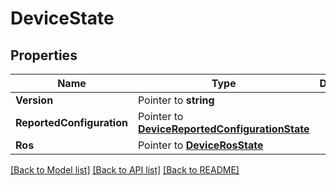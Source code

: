 # DeviceState

## Properties

Name | Type | Description | Notes
------------ | ------------- | ------------- | -------------
**Version** | Pointer to **string** |  | [optional] 
**ReportedConfiguration** | Pointer to [**DeviceReportedConfigurationState**](DeviceReportedConfigurationState.md) |  | [optional] 
**Ros** | Pointer to [**DeviceRosState**](DeviceRosState.md) |  | [optional] 

[[Back to Model list]](../README.md#documentation-for-models) [[Back to API list]](../README.md#documentation-for-api-endpoints) [[Back to README]](../README.md)


